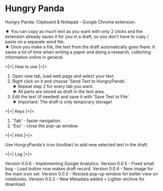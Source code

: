 # Hungry Panda
Hungry Panda: Clipboard &amp; Notepad - Google Chrome extension.

★ You can copy as much text as you want with only 2 clicks and the extension already saves it for you in a draft, so you don't have to copy / paste on a separate word file.<br />
★ Once you make a file, the text from the draft automatically goes there. It saves a lot of time when writing a paper and doing a research, collecting information online in general.

=|=| How to use |=|=
 
1. Open new tab, load web page and select your text.
2. Right click on it and choose 'Send Text to HungryPanda'.<br />
★ Repeat step 2 for every tab you want.<br />
★ All parts are stored as draft in the text area.
3. Edit the text (if needed) and save it with 'Save Text to File'.<br />
★ Important: The draft is only temporary storage!

=|=| Keys |=|=

1. 'Tab' - faster navigation.
2. 'Esc' - close the pop-up window.

=|=| Hint |=|=

Use HungryPanda's icon (toolbar) to add new selected text in the draft.

=|=| Log |=|=

Version 0.0.6 - Implementing Google Analytics.
Version 0.0.5 - Fixed small bug - Load button now makes draft record. 
Version 0.0.4 - New image for the main icon set.
Version 0.0.3 - Resized pop-up window for better view on notebooks.
Version 0.0.2 - New Metadata added + Lighter archive for download.
